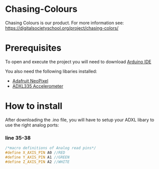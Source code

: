 # Chasing-Colours
Chasing Colours is our product. For more information see: https://digitalsocietyschool.org/project/chasing-colors/

# Prerequisites 
To open and execute the project you will need to download [Arduino IDE](https://www.arduino.cc/en/Main/Software?)

You also need the following libaries installed:
- [Adafruit NeoPixel](https://github.com/adafruit/Adafruit_NeoPixel)
- [ADXL335 Accelerometer](https://github.com/Seeed-Studio/Accelerometer_ADXL335)

# How to install
After downloading the .ino file, you will have to setup your ADXL libary to use the right analog ports:

### line 35-38
```c++
/*macro definitions of Analog read pins*/
#define X_AXIS_PIN A0 //RED
#define Y_AXIS_PIN A1 //GREEN
#define Z_AXIS_PIN A2 //WHITE
```
